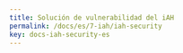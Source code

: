```yaml
---
title: Solución de vulnerabilidad del iAH
permalink: /docs/es/7-iah/iah-security
key: docs-iah-security-es
---
```

